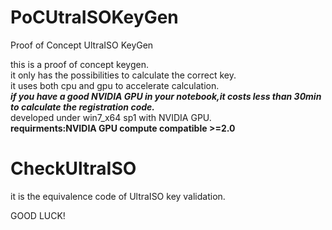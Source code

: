 # PoCUtraISOKeyGen  
Proof of Concept UltraISO KeyGen  
  
this is a proof of concept keygen.  
it only has the possibilities to calculate the correct key.  
it uses both cpu and gpu to accelerate calculation.  
___if you have a good NVIDIA GPU in your notebook,it costs less than 30min to calculate the registration code.___  
developed under win7_x64 sp1 with NVIDIA GPU.  
**requirments:NVIDIA GPU compute compatible >=2.0**  
  
# CheckUltraISO  
it is the equivalence code of UltraISO key validation.  
  
GOOD LUCK!  
